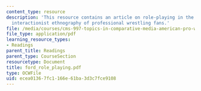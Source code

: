 ```yaml
---
content_type: resource
description: 'This resource contains an article on role-playing in the stands: a symbolic
  interactionist ethnography of professional wrestling fans.'
file: /media/courses/cms-997-topics-in-comparative-media-american-pro-wrestling-spring-2007/ecea01367fc1166e61ba3d3c7fce9108_ford_role_playing.pdf
file_type: application/pdf
learning_resource_types:
- Readings
parent_title: Readings
parent_type: CourseSection
resourcetype: Document
title: ford_role_playing.pdf
type: OCWFile
uid: ecea0136-7fc1-166e-61ba-3d3c7fce9108
---
```

